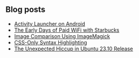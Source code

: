 ## Blog posts
<!-- BLOG-POST-LIST:START -->
- [Activity Launcher on Android](https://furycd001.github.io/activity-launcher-on-android/)
- [The Early Days of Paid WiFi with Starbucks](https://furycd001.github.io/the-early-days-of-paid-wifi-with-starbucks/)
- [Image Comparison Using ImageMagick](https://furycd001.github.io/image-comparison-using-imagemagick/)
- [CSS-Only Syntax Highlighting](https://furycd001.github.io/css-only-syntax-highlighting/)
- [The Unexpected Hiccup in Ubuntu 23.10 Release](https://furycd001.github.io/the-unexpected-hiccup-in-ubuntu-2310-release/)
<!-- BLOG-POST-LIST:END -->

<!--
**furycd001/furycd001** is a ✨ _special_ ✨ repository because its `README.md` (this file) appears on your GitHub profile.

Here are some ideas to get you started:

- 🔭 I’m currently working on ...
- 🌱 I’m currently learning ...
- 👯 I’m looking to collaborate on ...
- 🤔 I’m looking for help with ...
- 💬 Ask me about ...
- 📫 How to reach me: ...
- 😄 Pronouns: ...
- ⚡ Fun fact: ...
-->
